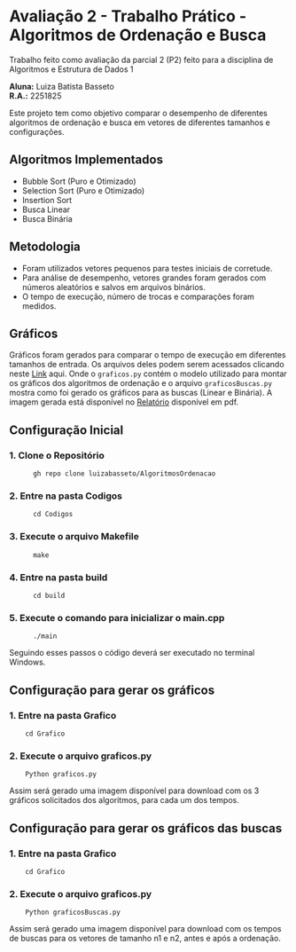 # Avaliação 2 - Trabalho Prático - Algoritmos de Ordenação e Busca

Trabalho feito como avaliação da parcial 2 (P2) feito para a disciplina de Algoritmos e Estrutura de Dados 1

**Aluna:** Luiza Batista Basseto  
**R.A.:** 2251825  

Este projeto tem como objetivo comparar o desempenho de diferentes algoritmos de ordenação e busca em vetores de diferentes tamanhos e configurações.

##  Algoritmos Implementados

- Bubble Sort (Puro e Otimizado)
- Selection Sort (Puro e Otimizado)
- Insertion Sort
- Busca Linear
- Busca Binária

##  Metodologia

- Foram utilizados vetores pequenos para testes iniciais de corretude.
- Para análise de desempenho, vetores grandes foram gerados com números aleatórios e salvos em arquivos binários.
- O tempo de execução, número de trocas e comparações foram medidos.

##  Gráficos

Gráficos foram gerados para comparar o tempo de execução em diferentes tamanhos de entrada. Os arquivos deles podem serem acessados clicando neste [Link](Grafico) aqui. Onde o `graficos.py` contém o modelo utilizado para montar os gráficos dos algoritmos de ordenação e o arquivo `graficosBuscas.py` mostra como foi gerado os gráficos para as buscas (Linear e Binária). A imagem gerada está disponível no [Relatório](https://github.com/luizabasseto/AlgoritmosOrdenacao/blob/main/Relat%C3%B3rio%20P2%20-%20ED1%20-%20Algoritmos%20Ordena%C3%A7%C3%A3o%20e%20Buscas%20com%20Arquivo%20Bin%C3%A1rio.pdf) disponível em pdf. 

## Configuração Inicial

  ### 1. Clone o Repositório
          gh repo clone luizabasseto/AlgoritmosOrdenacao
  ### 2. Entre na pasta Codigos
          cd Codigos
  ### 3. Execute o arquivo Makefile
          make
  ### 4. Entre na pasta build
          cd build
  ### 5. Execute o comando para inicializar o main.cpp
          ./main
          
Seguindo esses passos o código deverá ser executado no terminal Windows.

## Configuração para gerar os gráficos

  ### 1. Entre na pasta Grafico
        cd Grafico
  ### 2. Execute o arquivo graficos.py
        Python graficos.py

Assim será gerado uma imagem disponível para download com os 3 gráficos solicitados dos algoritmos, para cada um dos tempos.

## Configuração para gerar os gráficos das buscas

  ### 1. Entre na pasta Grafico
        cd Grafico
  ### 2. Execute o arquivo graficos.py
        Python graficosBuscas.py

Assim será gerado uma imagem disponível para download com os tempos de buscas para os vetores de tamanho n1 e n2, antes e após a ordenação.
